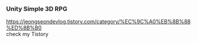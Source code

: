 ### Unity Simple 3D RPG  
 https://jeongseondevlog.tistory.com/category/%EC%9C%A0%EB%8B%88%ED%8B%B0  
 check my Tistory  
